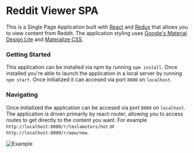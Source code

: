 # Reddit Viewer SPA
This is a Single Page Application built with [React](https://facebook.github.io/react/) and [Redux](https://github.com/reactjs/react-redux) that allows you to view content from Reddit.  The application styling uses [Google's Material Design Lite](https://getmdl.io/) and [Materalize CSS](http://materializecss.com/).


### Getting Started

This application can be installed via npm by running `npm install`. Once installed you're able to launch the application in a local server by running `npm start`. Once initialized it can accesed via port `8080` on `localhost`.


### Navigating

Once initialized the application can be accesed via port `8080` on `localhost`. The application is driven primarily by react-router, allowing you to access routes to get directly to the content you want. For example `http://localhost:8080/r/teslamotors/hot` or `http://localhost:8080/r/wow/new`.

![Example](assets/app_example.gif)
